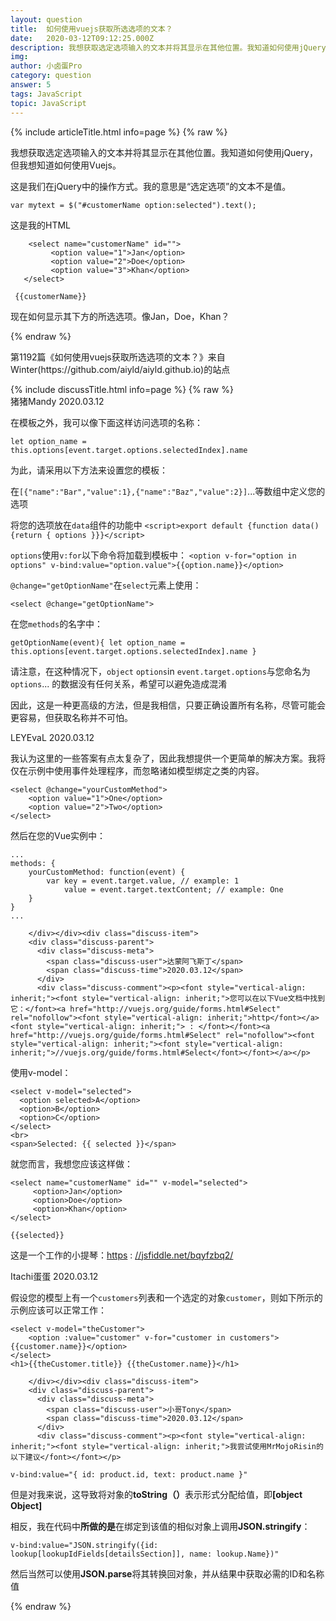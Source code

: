 ```yaml
---
layout: question
title:  如何使用vuejs获取所选选项的文本？
date:   2020-03-12T09:12:25.000Z
description: 我想获取选定选项输入的文本并将其显示在其他位置。我知道如何使用jQuery，但我想知道如何使用Vuejs。这是我们在jQuery中的操作方式。我的意思...
img: 
author: 小卤蛋Pro
category: question
answer: 5
tags: JavaScript
topic: JavaScript
---
```

<div class="article-root">
  <div class="article">
    {% include articleTitle.html info=page %}
    {% raw %}
    <div class="article-content"><p><font style="vertical-align: inherit;"><font style="vertical-align: inherit;">我想获取选定选项输入的文本并将其显示在其他位置。</font><font style="vertical-align: inherit;">我知道如何使用jQuery，但我想知道如何使用Vuejs。</font></font></p>

<p><font style="vertical-align: inherit;"><font style="vertical-align: inherit;">这是我们在jQuery中的操作方式。</font><font style="vertical-align: inherit;">我的意思是“选定选项”的文本不是值。</font></font></p>

<pre><code>var mytext = $("#customerName option:selected").text();
</code></pre>

<p><font style="vertical-align: inherit;"><font style="vertical-align: inherit;">这是我的HTML</font></font></p>

<pre><code>    &lt;select name="customerName" id=""&gt;<font></font>
         &lt;option value="1"&gt;Jan&lt;/option&gt;<font></font>
         &lt;option value="2"&gt;Doe&lt;/option&gt;<font></font>
         &lt;option value="3"&gt;Khan&lt;/option&gt;<font></font>
   &lt;/select&gt;<font></font>
<font></font>
 {{customerName}}<font></font>
</code></pre>

<p><font style="vertical-align: inherit;"><font style="vertical-align: inherit;">现在如何显示其下方的所选选项。</font><font style="vertical-align: inherit;">像Jan，Doe，Khan？</font></font></p></div>
    {% endraw %}
  </div>
  <p class="winter_mark">第1192篇《如何使用vuejs获取所选选项的文本？》来自Winter(https://github.com/aiyld/aiyld.github.io)的站点</p>
  <div class="discuss-wrapper">
    {% include discussTitle.html info=page %}
    {% raw %}
    <div class="discuss-list">
    <div class="discuss-item">
        <div class="discuss-parent">
          <div class="discuss-meta">
            <span class="discuss-user">猪猪Mandy</span>
            <span class="discuss-time">2020.03.12</span>
          </div>
          <div class="discuss-comment"><p><font style="vertical-align: inherit;"><font style="vertical-align: inherit;">在模板之外，我可以像下面这样访问选项的名称：</font></font></p>

<p><code>let option_name = this.options[event.target.options.selectedIndex].name</code></p>

<p><font style="vertical-align: inherit;"><font style="vertical-align: inherit;">为此，请采用以下方法来设置您的模板：</font></font></p>

<p><font style="vertical-align: inherit;"><font style="vertical-align: inherit;">在</font></font><code>[{"name":"Bar","value":1},{"name":"Baz","value":2}]</code><font style="vertical-align: inherit;"><font style="vertical-align: inherit;">...等</font><font style="vertical-align: inherit;">数组中定义您的选项
</font></font></p>

<p><font style="vertical-align: inherit;"><font style="vertical-align: inherit;">将您的选项放在</font></font><code>data</code><font style="vertical-align: inherit;"><font style="vertical-align: inherit;">组件</font><font style="vertical-align: inherit;">的</font><font style="vertical-align: inherit;">功能中
</font></font><code>&lt;script&gt;export default {function data(){return { options }}}&lt;/script&gt;</code></p>

<p><font style="vertical-align: inherit;"></font><code>options</code><font style="vertical-align: inherit;"><font style="vertical-align: inherit;">使用</font></font><code>v:for</code><font style="vertical-align: inherit;"><font style="vertical-align: inherit;">以下命令</font><font style="vertical-align: inherit;">将</font><font style="vertical-align: inherit;">加载到</font><font style="vertical-align: inherit;">模板中</font><font style="vertical-align: inherit;">：
 </font></font><code>&lt;option v-for="option in options" v-bind:value="option.value"&gt;{{option.name}}&lt;/option&gt;</code></p>

<p><font style="vertical-align: inherit;"></font><code>@change="getOptionName"</code><font style="vertical-align: inherit;"><font style="vertical-align: inherit;">在</font></font><code>select</code><font style="vertical-align: inherit;"><font style="vertical-align: inherit;">元素</font><font style="vertical-align: inherit;">上</font><font style="vertical-align: inherit;">使用</font><font style="vertical-align: inherit;">：</font></font></p>

<p><code>&lt;select @change="getOptionName"&gt;</code></p>

<p><font style="vertical-align: inherit;"><font style="vertical-align: inherit;">在您</font></font><code>methods</code><font style="vertical-align: inherit;"><font style="vertical-align: inherit;">的名字中：</font></font></p>

<p><code>getOptionName(event){ let option_name = this.options[event.target.options.selectedIndex].name }</code></p>

<p><font style="vertical-align: inherit;"><font style="vertical-align: inherit;">请注意，在这种情况下，</font></font><code>object</code> <code>options</code><font style="vertical-align: inherit;"><font style="vertical-align: inherit;">in </font></font><code>event.target.options</code><font style="vertical-align: inherit;"><font style="vertical-align: inherit;">与您命名为</font></font><code>options</code><font style="vertical-align: inherit;"><font style="vertical-align: inherit;">... </font><font style="vertical-align: inherit;">的数据没有任何关系，</font><font style="vertical-align: inherit;">希望可以避免造成混淆</font></font></p>

<p><font style="vertical-align: inherit;"><font style="vertical-align: inherit;">因此，这是一种更高级的方法，但是我相信，只要正确设置所有名称，尽管可能会更容易，但获取名称并不可怕。</font></font></p></div>
        </div></div><div class="discuss-item">
        <div class="discuss-parent">
          <div class="discuss-meta">
            <span class="discuss-user">LEYEvaL</span>
            <span class="discuss-time">2020.03.12</span>
          </div>
          <div class="discuss-comment"><p><font style="vertical-align: inherit;"><font style="vertical-align: inherit;">我认为这里的一些答案有点太复杂了，因此我想提供一个更简单的解决方案。</font><font style="vertical-align: inherit;">我将仅在示例中使用事件处理程序，而忽略诸如模型绑定之类的内容。</font></font></p>

<pre><code>&lt;select @change="yourCustomMethod"&gt;<font></font>
    &lt;option value="1"&gt;One&lt;/option&gt;<font></font>
    &lt;option value="2"&gt;Two&lt;/option&gt;<font></font>
&lt;/select&gt;<font></font>
</code></pre>

<p><font style="vertical-align: inherit;"><font style="vertical-align: inherit;">然后在您的Vue实例中：</font></font></p>

<pre><code>...<font></font>
methods: {<font></font>
    yourCustomMethod: function(event) {<font></font>
        var key = event.target.value, // example: 1<font></font>
            value = event.target.textContent; // example: One<font></font>
    }<font></font>
}<font></font>
...<font></font>
</code></pre></div>
        </div></div><div class="discuss-item">
        <div class="discuss-parent">
          <div class="discuss-meta">
            <span class="discuss-user">达蒙阿飞斯丁</span>
            <span class="discuss-time">2020.03.12</span>
          </div>
          <div class="discuss-comment"><p><font style="vertical-align: inherit;"><font style="vertical-align: inherit;">您可以在以下Vue文档中找到它：</font><a href="http://vuejs.org/guide/forms.html#Select" rel="nofollow"><font style="vertical-align: inherit;">http</font></a><font style="vertical-align: inherit;"> : </font></font><a href="http://vuejs.org/guide/forms.html#Select" rel="nofollow"><font style="vertical-align: inherit;"><font style="vertical-align: inherit;">//vuejs.org/guide/forms.html#Select</font></font></a></p>

<p><font style="vertical-align: inherit;"><font style="vertical-align: inherit;">使用v-model：</font></font></p>

<pre><code>&lt;select v-model="selected"&gt;<font></font>
  &lt;option selected&gt;A&lt;/option&gt;<font></font>
  &lt;option&gt;B&lt;/option&gt;<font></font>
  &lt;option&gt;C&lt;/option&gt;<font></font>
&lt;/select&gt;<font></font>
&lt;br&gt;<font></font>
&lt;span&gt;Selected: {{ selected }}&lt;/span&gt;<font></font>
</code></pre>

<p><font style="vertical-align: inherit;"><font style="vertical-align: inherit;">就您而言，我想您应该这样做：</font></font></p>

<pre><code>&lt;select name="customerName" id="" v-model="selected"&gt;<font></font>
     &lt;option&gt;Jan&lt;/option&gt;<font></font>
     &lt;option&gt;Doe&lt;/option&gt;<font></font>
     &lt;option&gt;Khan&lt;/option&gt;<font></font>
&lt;/select&gt;<font></font>
<font></font>
{{selected}}<font></font>
</code></pre>

<p><font style="vertical-align: inherit;"><font style="vertical-align: inherit;">这是一个工作的小提琴：</font><a href="https://jsfiddle.net/bqyfzbq2/" rel="nofollow"><font style="vertical-align: inherit;">https</font></a><font style="vertical-align: inherit;"> : </font></font><a href="https://jsfiddle.net/bqyfzbq2/" rel="nofollow"><font style="vertical-align: inherit;"><font style="vertical-align: inherit;">//jsfiddle.net/bqyfzbq2/</font></font></a></p></div>
        </div></div><div class="discuss-item">
        <div class="discuss-parent">
          <div class="discuss-meta">
            <span class="discuss-user">Itachi蛋蛋</span>
            <span class="discuss-time">2020.03.12</span>
          </div>
          <div class="discuss-comment"><p><font style="vertical-align: inherit;"><font style="vertical-align: inherit;">假设您</font><font style="vertical-align: inherit;">的模型上</font><font style="vertical-align: inherit;">有一个</font></font><code>customers</code><font style="vertical-align: inherit;"><font style="vertical-align: inherit;">列表和一个选定的对象</font></font><code>customer</code><font style="vertical-align: inherit;"><font style="vertical-align: inherit;">，则如下所示的示例应该可以正常工作：</font></font></p>

<pre><code>&lt;select v-model="theCustomer"&gt;<font></font>
    &lt;option :value="customer" v-for="customer in customers"&gt;{{customer.name}}&lt;/option&gt;<font></font>
&lt;/select&gt;<font></font>
&lt;h1&gt;{{theCustomer.title}} {{theCustomer.name}}&lt;/h1&gt;<font></font>
</code></pre></div>
        </div></div><div class="discuss-item">
        <div class="discuss-parent">
          <div class="discuss-meta">
            <span class="discuss-user">小哥Tony</span>
            <span class="discuss-time">2020.03.12</span>
          </div>
          <div class="discuss-comment"><p><font style="vertical-align: inherit;"><font style="vertical-align: inherit;">我尝试使用MrMojoRisin的以下建议</font></font></p>

<pre><code>v-bind:value="{ id: product.id, text: product.name }"
</code></pre>

<p><font style="vertical-align: inherit;"><font style="vertical-align: inherit;">但是对我来说，这导致将对象的</font></font><strong><font style="vertical-align: inherit;"><font style="vertical-align: inherit;">toString（）</font></font></strong><font style="vertical-align: inherit;"><font style="vertical-align: inherit;">表示形式分配给值，即</font></font><strong><font style="vertical-align: inherit;"><font style="vertical-align: inherit;">[object Object]</font></font></strong></p>

<p><font style="vertical-align: inherit;"><font style="vertical-align: inherit;">相反，我在代码中</font></font><strong><font style="vertical-align: inherit;"><font style="vertical-align: inherit;">所做的是</font></font></strong><font style="vertical-align: inherit;"><font style="vertical-align: inherit;">在绑定到该值的相似对象上</font><font style="vertical-align: inherit;">调用</font><strong><font style="vertical-align: inherit;">JSON.stringify</font></strong><font style="vertical-align: inherit;">：</font></font></p>

<pre><code>v-bind:value="JSON.stringify({id: lookup[lookupIdFields[detailsSection]], name: lookup.Name})"
</code></pre>

<p><font style="vertical-align: inherit;"><font style="vertical-align: inherit;">然后当然可以使用</font></font><strong><font style="vertical-align: inherit;"><font style="vertical-align: inherit;">JSON.parse</font></font></strong><font style="vertical-align: inherit;"><font style="vertical-align: inherit;">将其转换回对象</font><font style="vertical-align: inherit;">，并从结果中获取必需的ID和名称值</font></font></p></div>
        </div></div>
    </div>
    {% endraw %}
  </div>
<div>

